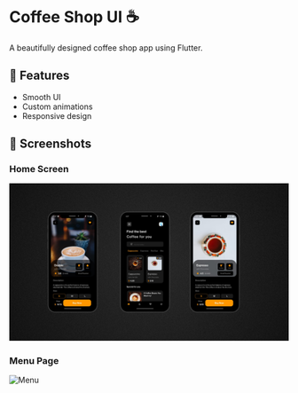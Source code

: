 # Coffee Shop UI ☕  
A beautifully designed coffee shop app using Flutter.

## 🧩 Features
- Smooth UI
- Custom animations
- Responsive design

## 📸 Screenshots

### Home Screen
![Home Screen](assets/images/coffe_project.png)

### Menu Page
![Menu](assets/screenshots/menu.png)

